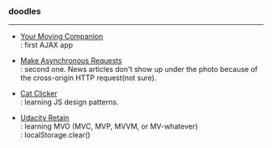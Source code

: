 ### doodles
--------------

* [Your Moving Companion](./minicourse-ajax-project/index.html)  
 : first AJAX app

* [Make Asynchronous Requests](./ajax%20with%20xhr/lesson-1-async-w-xhr/index.html)  
 : second one. News articles don't show up under the photo because of the cross-origin HTTP request(not sure).

* [Cat Clicker](./cat-clicker-js/index.html)  
 : learning JS design patterns.

* [Udacity Retain](./model-view-octopus/index.html)  
 : learning MVO (MVC, MVP, MVVM, or MV-whatever)  
 : localStorage.clear()
